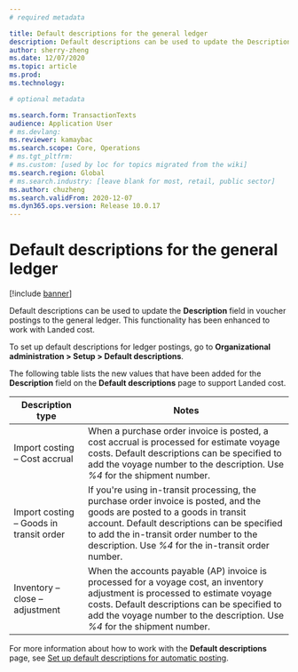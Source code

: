 ```yaml
---
# required metadata

title: Default descriptions for the general ledger
description: Default descriptions can be used to update the Description field in voucher postings to the general ledger.
author: sherry-zheng
ms.date: 12/07/2020
ms.topic: article
ms.prod: 
ms.technology: 

# optional metadata

ms.search.form: TransactionTexts
audience: Application User
# ms.devlang: 
ms.reviewer: kamaybac
ms.search.scope: Core, Operations
# ms.tgt_pltfrm: 
# ms.custom: [used by loc for topics migrated from the wiki]
ms.search.region: Global
# ms.search.industry: [leave blank for most, retail, public sector]
ms.author: chuzheng
ms.search.validFrom: 2020-12-07
ms.dyn365.ops.version: Release 10.0.17
---
```


# Default descriptions for the general ledger

[!include [banner](../../includes/banner.md)]

Default descriptions can be used to update the **Description** field in voucher postings to the general ledger. This functionality has been enhanced to work with Landed cost.

To set up default descriptions for ledger postings, go to **Organizational administration \> Setup \> Default descriptions**.

The following table lists the new values that have been added for the **Description** field on the **Default descriptions** page to support Landed cost.

| Description type | Notes |
|---|---|
| Import costing – Cost accrual | When a purchase order invoice is posted, a cost accrual is processed for estimate voyage costs. Default descriptions can be specified to add the voyage number to the description. Use *%4* for the shipment number. |
| Import costing – Goods in transit order | If you're using in-transit processing, the purchase order invoice is posted, and the goods are posted to a goods in transit account. Default descriptions can be specified to add the in-transit order number to the description. Use *%4* for the in-transit order number. |
| Inventory – close – adjustment | When the accounts payable (AP) invoice is processed for a voyage cost, an inventory adjustment is processed to estimate voyage costs. Default descriptions can be specified to add the voyage number to the description. Use *%4* for the shipment number. |

For more information about how to work with the **Default descriptions** page, see [Set up default descriptions for automatic posting](../../finance/general-ledger/set-up-default-descriptions-for-automatic-posting.md).
